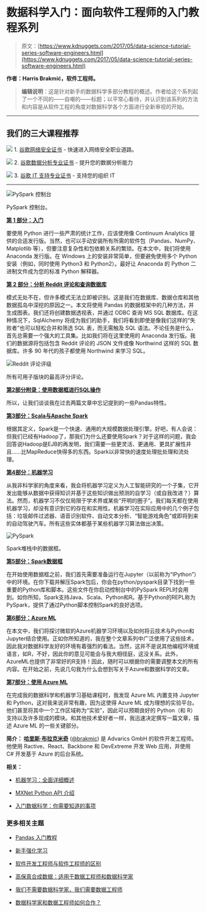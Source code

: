 # 数据科学入门：面向软件工程师的入门教程系列

> 原文：[https://www.kdnuggets.com/2017/05/data-science-tutorial-series-software-engineers.html](https://www.kdnuggets.com/2017/05/data-science-tutorial-series-software-engineers.html)

**作者：Harris Brakmić，软件工程师。**

> **编辑说明**：这是针对新手的数据科学多部分教程的概述。作者给这个系列起了一个不同的——自嘲的——标题；以平常心看待，并认识到该系列的方法和内容是从软件工程的角度对数据科学各个方面进行全新审视的开始。

* * *

## 我们的三大课程推荐

![](../Images/0244c01ba9267c002ef39d4907e0b8fb.png) 1\. [谷歌网络安全证书](https://www.kdnuggets.com/google-cybersecurity) - 快速进入网络安全职业道路。

![](../Images/e225c49c3c91745821c8c0368bf04711.png) 2\. [谷歌数据分析专业证书](https://www.kdnuggets.com/google-data-analytics) - 提升您的数据分析能力

![](../Images/0244c01ba9267c002ef39d4907e0b8fb.png) 3\. [谷歌 IT 支持专业证书](https://www.kdnuggets.com/google-itsupport) - 支持您的组织 IT

* * *

![PySpark 控制台](../Images/4ae095edf852180b5162a23294b12e52.png)

PySpark 控制台。

**[第 1 部分：入门](http://blog.brakmic.com/data-science-for-losers/)**

要使用 Python 进行一些严肃的统计工作，应该使用像 Continuum Analytics 提供的合适发行版。当然，也可以手动安装所有所需的软件包（Pandas、NumPy、Matplotlib 等），但要注意复杂性和包依赖关系的繁琐。在本文中，我们将使用 Anaconda 发行版。在 Windows 上的安装非常简单，但要避免使用多个 Python 安装（例如，同时使用 Python3 和 Python2）。最好让 Anaconda 的 Python 二进制文件成为您的标准 Python 解释器。

**[第 2 部分：分析 Reddit 评论和查询数据库](http://blog.brakmic.com/data-science-for-losers-part-2/)**

模式无处不在，但许多模式无法立即被识别。这是我们在数据库、数据仓库和其他数据孤岛中深挖的原因之一。本文将使用 Pandas 的数据框架中的几种方法，并生成图表。我们还将创建数据透视表，并通过 ODBC 查询 MS SQL 数据库。在这种情况下，SqlAlchemy 将成为我们的助手，我们将看到即使是像我们这样的“失败者”也可以轻松合并和筛选 SQL 表，而无需触及 SQL 语法。不论任务是什么，首先总需要一个强大的工具集。比如我们将在这里使用的 Anaconda 发行版。我们的数据源将包括包含 Reddit 评论的 JSON 文件或像 Northwind 这样的 SQL 数据库。许多 90 年代的孩子都使用 Northwind 来学习 SQL。

![Reddit 评论评级](../Images/cee5b84ed2764fddb38d5668cbeb509b.png)

所有可用子版块的最高评分评论。

**[第2部分附录：使用数据框进行SQL操作](http://blog.brakmic.com/data-science-for-losers-part-2-addendum/)**

所以，让我们谈谈我在过去两篇文章中忘记提到的一些Pandas特性。

**[第3部分：Scala与Apache Spark](http://blog.brakmic.com/data-science-for-losers-part-3-scala-apache-spark/)**

根据其定义，Spark是一个快速、通用的大规模数据处理引擎。好吧，有人会说：但我们已经有Hadoop了，那我们为什么还要使用Spark？对于这样的问题，我会回答说Hadoop是EJB的再发明，我们需要一些更灵活、更通用、更具扩展性并且……比MapReduce快得多的东西。Spark以非常快的速度处理批处理和流处理。

**[第4部分：机器学习](http://blog.brakmic.com/data-science-for-losers-part-4-machine-learning/)**

从我非科学家的角度来看，我会将机器学习定义为人工智能研究的一个子集，它开发出能够从数据中获得知识并基于这些知识做出预测的自学习（或自我改进？）算法。然而，机器学习不仅仅局限于学术界或某些“开明的圈子”。我们每天都在使用机器学习，却没有意识到它的存在和实用性。机器学习在实际应用中的几个例子包括：垃圾邮件过滤器、语音识别软件、自动文本分析、“智能游戏角色”或即将到来的自动驾驶汽车。所有这些实体都基于某些机器学习算法做出决策。

![PySpark](../Images/65b89b9396498da22b3e6822b9a735ae.png)

Spark堆栈中的数据框。

**[第5部分：Spark数据框](http://blog.brakmic.com/data-science-for-losers-part-5-spark-dataframes/)**

在开始使用数据框之前，我们首先需要准备运行在Jupyter（以前称为“IPython”）中的环境。在你下载并解压Spark包后，你会在python/pyspark目录下找到一些重要的Python库和脚本。这些文件在你启动控制台中的PySpark REPL时会用到。如你所知，Spark支持Java、Scala、Python和R。基于Python的REPL称为PySpark，提供了通过Python脚本控制Spark的良好选项。

**[第6部分：Azure ML](http://blog.brakmic.com/data-science-for-losers-part-6-azure-ml/)**

在本文中，我们将探讨微软的Azure机器学习环境以及如何将云技术与Python和Jupyter结合使用。正如你所知道的，我在整个文章系列中广泛使用了这些技术，因此我对数据科学友好的环境有着强烈的看法。当然，这并不是说其他编程环境或语言，如R，不好，因此你的意见可能会与我大相径庭，这没关系。此外，AzureML也提供了非常好的R支持！因此，随时可以根据你的需要调整本文的所有内容。在开始之前，先说几句我为什么会想到写关于Azure和数据科学的文章。

**[第7部分：使用 Azure ML](http://blog.brakmic.com/data-science-for-losers-part-7-using-azure-ml/)**

在完成我的数据科学和机器学习基础课程时，我发现 Azure ML 内置支持 Jupyter 和 Python，这对我来说非常有趣，因为这使得 Azure ML 成为理想的实验平台。他们甚至将其中一个工作区域称为“实验”，因此可以预期良好的 Python（和 R）支持以及许多现成的模块。和其他技术爱好者一样，我迅速决定撰写一篇文章，描述 Azure ML 的一些关键部分。

**简介： [哈里斯·布拉克米奇](http://blog.brakmic.com/)** ([@brakmic](https://twitter.com/brakmic)) 是 Advarics GmbH 的软件开发工程师。他使用 Ractive、React、Backbone 和 DevExtreme 开发 Web 应用，并使用 C# 开发基于 Azure 的后台系统。

**相关：**

+   [机器学习：全面详细概述](/2016/10/machine-learning-complete-detailed-overview.html)

+   [MXNet Python API 介绍](/2017/05/intro-mxnet-python-api.html)

+   [入门数据科学：你需要知道的事项](/2017/05/data-science-need-to-know.html)

### 更多相关主题

+   [Pandas 入门教程](https://www.kdnuggets.com/2022/03/introductory-pandas-tutorial.html)

+   [新手强化学习](https://www.kdnuggets.com/2022/05/reinforcement-learning-newbies.html)

+   [软件开发工程师与软件工程师的区别](https://www.kdnuggets.com/2022/05/software-developer-software-engineer.html)

+   [高保真合成数据：适用于数据工程师和数据科学家](https://www.kdnuggets.com/2022/tonic-high-fidelity-synthetic-data-engineers-scientists-alike.html)

+   [我们不需要数据科学家，我们需要数据工程师](https://www.kdnuggets.com/2021/02/dont-need-data-scientists-need-data-engineers.html)

+   [数据科学家和数据工程师如何合作？](https://www.kdnuggets.com/2022/08/data-scientists-data-engineers-work-together.html)
